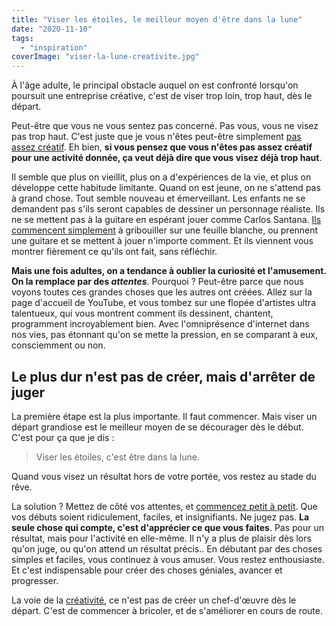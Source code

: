 ```yaml
---
title: "Viser les étoiles, le meilleur moyen d'être dans la lune"
date: "2020-11-10"
tags:
  - "inspiration"
coverImage: "viser-la-lune-creativite.jpg"
---
```


À l'âge adulte, le principal obstacle auquel on est confronté lorsqu'on poursuit une entreprise créative, c'est de viser trop loin, trop haut, dès le départ.

Peut-être que vous ne vous sentez pas concerné. Pas vous, vous ne visez pas trop haut. C'est juste que je vous n'êtes peut-être simplement [pas assez créatif](https://tobal.fr/developper-sa-creativite-avec-le-yin-yang/). Eh bien, **si vous pensez que vous n'êtes pas assez créatif pour une activité donnée, ça veut déjà dire que vous visez déjà trop haut**.

<!--more-->

Il semble que plus on vieillit, plus on a d'expériences de la vie, et plus on développe cette habitude limitante. Quand on est jeune, on ne s'attend pas à grand chose. Tout semble nouveau et émerveillant. Les enfants ne se demandent pas s'ils seront capables de dessiner un personnage réaliste. Ils ne se mettent pas à la guitare en espérant jouer comme Carlos Santana. [Ils commencent simplement](https://tobal.fr/etre-heureux-et-trouver-la-motivation-un-jeu-denfant/) à gribouiller sur une feuille blanche, ou prennent une guitare et se mettent à jouer n'importe comment. Et ils viennent vous montrer fièrement ce qu'ils ont fait, sans réfléchir.

**Mais une fois adultes, on a tendance à oublier la curiosité et l'amusement. On la remplace par des _attentes_**. Pourquoi ? Peut-être parce que nous voyons toutes ces grandes choses que les autres ont créées. Allez sur la page d'accueil de YouTube, et vous tombez sur une flopée d'artistes ultra talentueux, qui vous montrent comment ils dessinent, chantent, programment incroyablement bien. Avec l'omniprésence d'internet dans nos vies, pas étonnant qu'on se mette la pression, en se comparant à eux, consciemment ou non.

## Le plus dur n'est pas de créer, mais d'arrêter de juger

La première étape est la plus importante. Il faut commencer. Mais viser un départ grandiose est le meilleur moyen de se décourager dès le début. C'est pour ça que je dis :

> Viser les étoiles, c'est être dans la lune.

Quand vous visez un résultat hors de votre portée, vos restez au stade du rêve.

La solution ? Mettez de côté vos attentes, et [commencez petit à petit](https://tobal.fr/les-petits-ruisseaux-font-les-grandes-rivieres/). Que vos débuts soient ridiculement, faciles, et insignifiants. Ne jugez pas. **La seule chose qui compte, c'est d'apprécier ce que vous faites**. Pas pour un résultat, mais pour l'activité en elle-même. Il n'y a plus de plaisir dès lors qu'on juge, ou qu'on attend un résultat précis.. En débutant par des choses simples et faciles, vous continuez à vous amuser. Vous restez enthousiaste. Et c'est indispensable pour créer des choses géniales, avancer et progresser.

La voie de la [créativité](https://tobal.fr/40-facons-de-relancer-votre-creativite/), ce n'est pas de créer un chef-d'œuvre dès le départ. C'est de commencer à bricoler, et de s'améliorer en cours de route.
